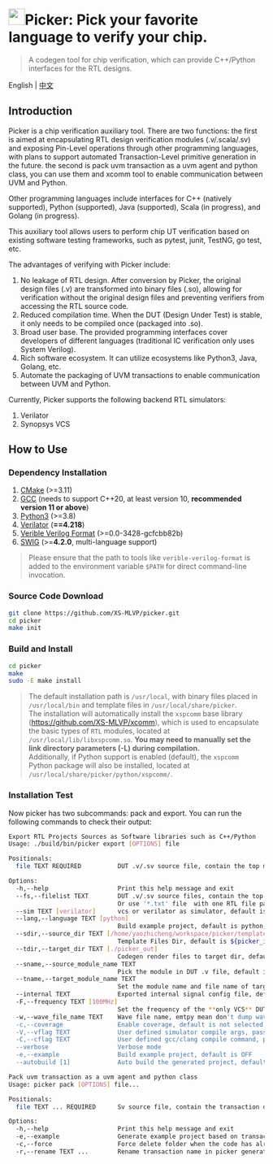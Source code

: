 
# <image src="/image/picker-logo.png" width="32px" height="32px" />Picker: Pick your favorite language to verify your chip.

> A codegen tool for chip verification, which can provide C++/Python interfaces for the RTL designs.

English | [中文](README.zh.md)

## Introduction

Picker is a chip verification auxiliary tool. There are two functions: the first is aimed at encapsulating RTL design verification modules (.v/.scala/.sv) and exposing Pin-Level operations through other programming languages, with plans to support automated Transaction-Level primitive generation in the future. the second is pack uvm transaction as a uvm agent and python class, you can use them and xcomm tool to enable communication between UVM and Python.

Other programming languages include interfaces for C++ (natively supported), Python (supported), Java (supported), Scala (in progress), and Golang (in progress).

This auxiliary tool allows users to perform chip UT verification based on existing software testing frameworks, such as pytest, junit, TestNG, go test, etc.

The advantages of verifying with Picker include:

1. No leakage of RTL design. After conversion by Picker, the original design files (.v) are transformed into binary files (.so), allowing for verification without the original design files and preventing verifiers from accessing the RTL source code.
2. Reduced compilation time. When the DUT (Design Under Test) is stable, it only needs to be compiled once (packaged into .so).
3. Broad user base. The provided programming interfaces cover developers of different languages (traditional IC verification only uses System Verilog).
4. Rich software ecosystem. It can utilize ecosystems like Python3, Java, Golang, etc.
5. Automate the packaging of UVM transactions to enable communication between UVM and Python.

Currently, Picker supports the following backend RTL simulators:

1. Verilator
2. Synopsys VCS

## How to Use

### Dependency Installation

1. [CMake](https://cmake.org/download/) (>=3.11)
2. [GCC](https://gcc.gnu.org/) (needs to support C++20, at least version 10, **recommended version 11 or above**)
3. [Python3](https://www.python.org/downloads/) (>=3.8)
4. [Verilator](https://verilator.org/guide/latest/install.html#git-quick-install) (**==4.218**)
5. [Verible Verilog Format](https://github.com/chipsalliance/verible) (>=0.0-3428-gcfcbb82b)
6. [SWIG](http://www.swig.org/) (>=**4.2.0**, multi-language support)

> Please ensure that the path to tools like `verible-verilog-format` is added to the environment variable `$PATH` for direct command-line invocation.

### Source Code Download

```bash
git clone https://github.com/XS-MLVP/picker.git
cd picker
make init
```

### Build and Install

```bash
cd picker
make
sudo -E make install
```

> The default installation path is `/usr/local`, with binary files placed in `/usr/local/bin` and template files in `/usr/local/share/picker`.  
> The installation will automatically install the `xspcomm` base library (https://github.com/XS-MLVP/xcomm), which is used to encapsulate the basic types of `RTL` modules, located at `/usr/local/lib/libxspcomm.so`. **You may need to manually set the link directory parameters (-L) during compilation.**   
> Additionally, if Python support is enabled (default), the `xspcomm` Python package will also be installed, located at `/usr/local/share/picker/python/xspcomm/`.  


### Installation Test

Now picker has two subcommands: pack and export. You can run the following commands to check their output:

```bash
Export RTL Projects Sources as Software libraries such as C++/Python
Usage: ./build/bin/picker export [OPTIONS] file

Positionals:
  file TEXT REQUIRED          DUT .v/.sv source file, contain the top module

Options:
  -h,--help                   Print this help message and exit
  --fs,--filelist TEXT        DUT .v/.sv source files, contain the top module, split by comma.
                              Or use '*.txt' file  with one RTL file path per line to specify the file list
  --sim TEXT [verilator]      vcs or verilator as simulator, default is verilator
  --lang,--language TEXT [python] 
                              Build example project, default is python, choose cpp, java or python
  --sdir,--source_dir TEXT [/home/yaozhicheng/workspace/picker/template] 
                              Template Files Dir, default is ${picker_install_path}/../picker/template
  --tdir,--target_dir TEXT [./picker_out] 
                              Codegen render files to target dir, default is ./picker_out
  --sname,--source_module_name TEXT
                              Pick the module in DUT .v file, default is the last module in the -f marked file
  --tname,--target_module_name TEXT
                              Set the module name and file name of target DUT, default is the same as source. For example, -T top, will generate UTtop.cpp and UTtop.hpp with UTtop class
  --internal TEXT             Exported internal signal config file, default is empty, means no internal pin
  -F,--frequency TEXT [100MHz] 
                              Set the frequency of the **only VCS** DUT, default is 100MHz, use Hz, KHz, MHz, GHz as unit
  -w,--wave_file_name TEXT    Wave file name, emtpy mean don't dump wave
  -c,--coverage               Enable coverage, default is not selected as OFF
  -V,--vflag TEXT             User defined simulator compile args, passthrough. Eg: '-v -x-assign=fast -Wall --trace' || '-C vcs -cc -f filelist.f'
  -C,--cflag TEXT             User defined gcc/clang compile command, passthrough. Eg:'-O3 -std=c++17 -I./include'
  --verbose                   Verbose mode
  -e,--example                Build example project, default is OFF
  --autobuild [1]             Auto build the generated project, default is true
```

```bash
Pack uvm transaction as a uvm agent and python class
Usage: picker pack [OPTIONS] file...

Positionals:
  file TEXT ... REQUIRED      Sv source file, contain the transaction define

Options:
  -h,--help                   Print this help message and exit
  -e,--example                Generate example project based on transaction, default is OFF
  -c,--force                  Force delete folder when the code has already generated by picker
  -r,--rename TEXT ...        Rename transaction name in picker generate code

```